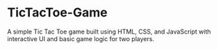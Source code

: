 # TicTacToe-Game
A simple Tic Tac Toe game built using HTML, CSS, and JavaScript with interactive UI and basic game logic for two players.
